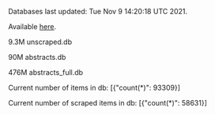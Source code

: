 Databases last updated: Tue Nov  9 14:20:18 UTC 2021. 

Available [here](https://github.com/cbeauhilton/ash-db/releases).

9.3M	unscraped.db

90M	abstracts.db

476M	abstracts_full.db

Current number of items in db:
[{"count(*)": 93309}]

Current number of scraped items in db:
[{"count(*)": 58631}]
